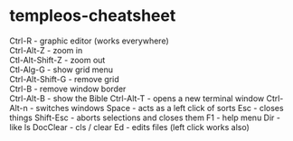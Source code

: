 # templeos-cheatsheet

Ctrl-R - graphic editor (works everywhere)  
Ctrl-Alt-Z - zoom in  
Ctl-Alt-Shift-Z - zoom out  
Ctl-Alg-G - show grid menu  
Ctrl-Alt-Shift-G - remove grid  
Ctrl-B - remove window border  
Ctrl-Alt-B - show the Bible
Ctrl-Alt-T - opens a new terminal window
Ctrl-Alt-n - switches windows
Space - acts as a left click of sorts
Esc - closes things
Shift-Esc - aborts selections and closes them
F1 - help menu
Dir - like ls
DocClear - cls / clear
Ed - edits files (left click works also)
